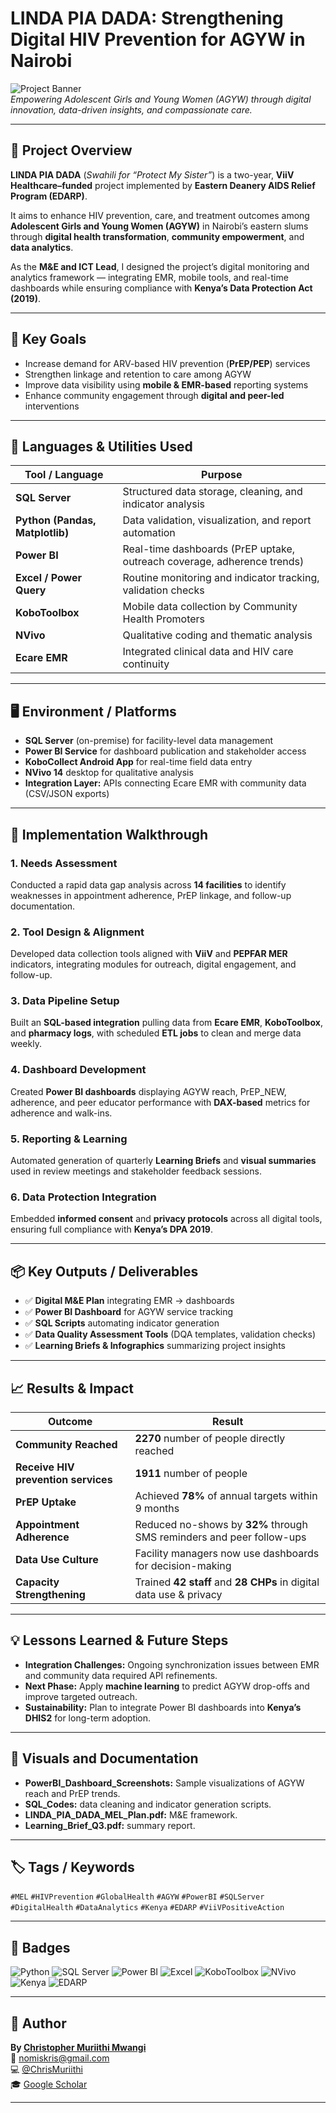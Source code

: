 # LINDA PIA DADA: Strengthening Digital HIV Prevention for AGYW in Nairobi  

![Project Banner](https://github.com/yourusername/yourrepo/blob/main/PowerBI_Dashboard_Screenshots/cover.png?raw=true)  
*Empowering Adolescent Girls and Young Women (AGYW) through digital innovation, data-driven insights, and compassionate care.*

---

## 🧩 Project Overview
**LINDA PIA DADA** (*Swahili for “Protect My Sister”*) is a two-year, **ViiV Healthcare–funded** project implemented by **Eastern Deanery AIDS Relief Program (EDARP)**.  

It aims to enhance HIV prevention, care, and treatment outcomes among **Adolescent Girls and Young Women (AGYW)** in Nairobi’s eastern slums through **digital health transformation**, **community empowerment**, and **data analytics**.

As the **M&E and ICT Lead**, I designed the project’s digital monitoring and analytics framework — integrating EMR, mobile tools, and real-time dashboards while ensuring compliance with **Kenya’s Data Protection Act (2019)**.

---

## 🎯 Key Goals
- Increase demand for ARV-based HIV prevention (**PrEP/PEP**) services  
- Strengthen linkage and retention to care among AGYW  
- Improve data visibility using **mobile & EMR-based** reporting systems  
- Enhance community engagement through **digital and peer-led** interventions  

---

## 🧰 Languages & Utilities Used
| Tool / Language | Purpose |
|------------------|----------|
| **SQL Server** | Structured data storage, cleaning, and indicator analysis |
| **Python (Pandas, Matplotlib)** | Data validation, visualization, and report automation |
| **Power BI** | Real-time dashboards (PrEP uptake, outreach coverage, adherence trends) |
| **Excel / Power Query** | Routine monitoring and indicator tracking, validation checks |
| **KoboToolbox** | Mobile data collection by Community Health Promoters |
| **NVivo** | Qualitative coding and thematic analysis |
| **Ecare EMR** | Integrated clinical data and HIV care continuity |

---

## 🖥️ Environment / Platforms
- **SQL Server** (on-premise) for facility-level data management  
- **Power BI Service** for dashboard publication and stakeholder access  
- **KoboCollect Android App** for real-time field data entry  
- **NVivo 14** desktop for qualitative analysis  
- **Integration Layer:** APIs connecting Ecare EMR with community data (CSV/JSON exports)  

---

## 🧭 Implementation Walkthrough

### 1. Needs Assessment
Conducted a rapid data gap analysis across **14 facilities** to identify weaknesses in appointment adherence, PrEP linkage, and follow-up documentation.

### 2. Tool Design & Alignment
Developed data collection tools aligned with **ViiV** and **PEPFAR MER** indicators, integrating modules for outreach, digital engagement, and follow-up.

### 3. Data Pipeline Setup
Built an **SQL-based integration** pulling data from **Ecare EMR**, **KoboToolbox**, and **pharmacy logs**, with scheduled **ETL jobs** to clean and merge data weekly.

### 4. Dashboard Development
Created **Power BI dashboards** displaying AGYW reach, PrEP_NEW, adherence, and peer educator performance with **DAX-based** metrics for adherence and walk-ins.

### 5. Reporting & Learning
Automated generation of quarterly **Learning Briefs** and **visual summaries** used in review meetings and stakeholder feedback sessions.

### 6. Data Protection Integration
Embedded **informed consent** and **privacy protocols** across all digital tools, ensuring full compliance with **Kenya’s DPA 2019**.

---

## 📦 Key Outputs / Deliverables
- ✅ **Digital M&E Plan** integrating EMR → dashboards  
- ✅ **Power BI Dashboard** for AGYW service tracking  
- ✅ **SQL Scripts** automating indicator generation  
- ✅ **Data Quality Assessment Tools** (DQA templates, validation checks)  
- ✅ **Learning Briefs & Infographics** summarizing project insights  

---

## 📈 Results & Impact
| Outcome | Result |
|----------|---------|
| **Community Reached** | **2270** number of people directly reached |
| **Receive HIV prevention services** | **1911** number of people |
| **PrEP Uptake** | Achieved **78%** of annual targets within 9 months |
| **Appointment Adherence** | Reduced no-shows by **32%** through SMS reminders and peer follow-ups |
| **Data Use Culture** | Facility managers now use dashboards for decision-making |
| **Capacity Strengthening** | Trained **42 staff** and **28 CHPs** in digital data use & privacy |

---

## 💡 Lessons Learned & Future Steps
- **Integration Challenges:** Ongoing synchronization issues between EMR and community data required API refinements.  
- **Next Phase:** Apply **machine learning** to predict AGYW drop-offs and improve targeted outreach.  
- **Sustainability:** Plan to integrate Power BI dashboards into **Kenya’s DHIS2** for long-term adoption.  

---

## 📂 Visuals and Documentation
- **PowerBI_Dashboard_Screenshots:** Sample visualizations of AGYW reach and PrEP trends.
- **SQL_Codes:** data cleaning and indicator generation scripts.
- **LINDA_PIA_DADA_MEL_Plan.pdf:** M&E framework.
- **Learning_Brief_Q3.pdf:** summary report.

---

## 🏷️ Tags / Keywords
`#MEL` `#HIVPrevention` `#GlobalHealth` `#AGYW` `#PowerBI` `#SQLServer`  
`#DigitalHealth` `#DataAnalytics` `#Kenya` `#EDARP` `#ViiVPositiveAction`

---

## 🧾 Badges
![Python](https://img.shields.io/badge/Python-3776AB?style=for-the-badge&logo=python&logoColor=white)
![SQL Server](https://img.shields.io/badge/SQL%20Server-CC2927?style=for-the-badge&logo=microsoft-sql-server&logoColor=white)
![Power BI](https://img.shields.io/badge/Power%20BI-F2C811?style=for-the-badge&logo=powerbi&logoColor=black)
![Excel](https://img.shields.io/badge/Excel-217346?style=for-the-badge&logo=microsoftexcel&logoColor=white)
![KoboToolbox](https://img.shields.io/badge/KoboToolbox-0099CC?style=for-the-badge)
![NVivo](https://img.shields.io/badge/NVivo-005B96?style=for-the-badge)
![Kenya](https://img.shields.io/badge/Kenya-006600?style=for-the-badge&logo=googleearth&logoColor=white)
![EDARP](https://img.shields.io/badge/EDARP-003399?style=for-the-badge)

---

## 👤 Author
**By [Christopher Muriithi Mwangi](https://www.linkedin.com/in/christopher-mwangi-894265b0)**  
📧 [nomiskris@gmail.com](mailto:nomiskris@gmail.com)  
💻 [@ChrisMuriithi](https://github.com/ChrisMuriithi)  
🎓 [Google Scholar](https://scholar.google.com/citations?user=isM9thcAAAAJ&hl=en)

---


